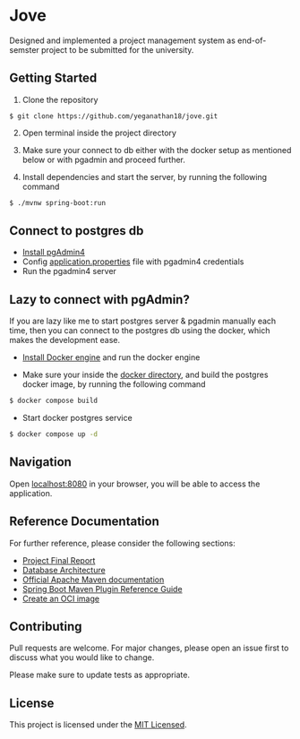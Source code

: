 # Jove

Designed and implemented a project management system as end-of-semster project to be submitted for the university.

## Getting Started
1. Clone the repository
```git
$ git clone https://github.com/yeganathan18/jove.git 
```

2. Open terminal inside the project directory

3. Make sure your connect to db either with the docker setup as mentioned below or with pgadmin and proceed further.

3. Install dependencies and start the server, by running the following command
```bash
$ ./mvnw spring-boot:run
``` 

## Connect to postgres db

- [Install pgAdmin4](https://www.pgadmin.org/download/)
- Config [application.properties](src/main/resources/application.properties) file with pgadmin4 credentials
- Run the pgadmin4 server

## Lazy to connect with pgAdmin?
If you are lazy like me to start postgres server & pgadmin manually each time, then you can connect to the postgres db using the docker, which makes the development ease.

- [Install Docker engine](https://docs.docker.com/engine/install/) and run the docker engine 

- Make sure your inside the [docker directory](docker/), and build the postgres docker image, by running the following command
```bash
$ docker compose build
```

- Start docker postgres service
```bash
$ docker compose up -d
```

## Navigation
Open [localhost:8080](localhost:8080) in your browser, you will be able to access the application.

[//]: # (#TODO: Add navigations for the project)

## Reference Documentation
For further reference, please consider the following sections:

[//]: # (#TODO: Add project final report link & db architecture)
* [Project Final Report](https://amritauniv-my.sharepoint.com/:w:/g/personal/amenu4cse20376_am_students_amrita_edu/EcsiKfafh9lNgnEQgXbL4M4B_lyInZwD3CmaoqjFjxuPCw?e=3T01RQ)
* [Database Architecture](https://amritauniv-my.sharepoint.com/:w:/g/personal/amenu4cse20376_am_students_amrita_edu/EWA3o_8g4YFMkqhrUbvCB4oBp7o-gWE4C7R8pewulMEqTw?e=pBrQXt)
* [Official Apache Maven documentation](https://maven.apache.org/guides/index.html)
* [Spring Boot Maven Plugin Reference Guide](https://docs.spring.io/spring-boot/docs/2.6.0/maven-plugin/reference/html/)
* [Create an OCI image](https://docs.spring.io/spring-boot/docs/2.6.0/maven-plugin/reference/html/#build-image)


## Contributing
Pull requests are welcome. For major changes, please open an issue first to discuss what you would like to change.

Please make sure to update tests as appropriate.

## License
This project is licensed under the [MIT Licensed](https://choosealicense.com/licenses/mit/).